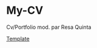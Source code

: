 # My-CV

Cv/Portfolio mod. par Resa Quinta

[Template](https://www.youtube.com/watch?v=riPiyepFXF0)

